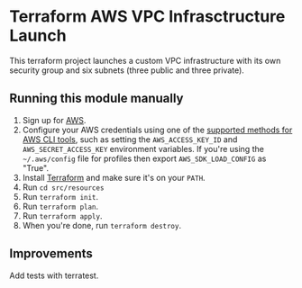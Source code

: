 # Terraform AWS VPC Infrasctructure Launch

This terraform project launches a custom VPC infrastructure with its own security group and six subnets (three public and three private).

## Running this module manually

1. Sign up for [AWS](https://aws.amazon.com/).
1. Configure your AWS credentials using one of the [supported methods for AWS CLI
   tools](https://docs.aws.amazon.com/cli/latest/userguide/cli-chap-getting-started.html), such as setting the
   `AWS_ACCESS_KEY_ID` and `AWS_SECRET_ACCESS_KEY` environment variables. If you're using the `~/.aws/config` file for profiles then export `AWS_SDK_LOAD_CONFIG` as "True".
1. Install [Terraform](https://www.terraform.io/) and make sure it's on your `PATH`.
1. Run `cd src/resources`
1. Run `terraform init`.
1. Run `terraform plan`.
1. Run `terraform apply`.
1. When you're done, run `terraform destroy`.

## Improvements

Add tests with terratest.